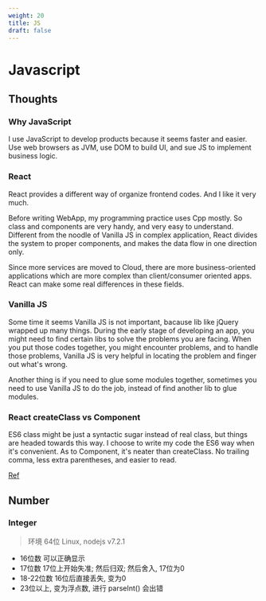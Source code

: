 ```yaml
---
weight: 20
title: JS
draft: false
---
```


# Javascript


## Thoughts

### Why JavaScript

I use JavaScript to develop products because it seems faster and easier.
Use web browsers as JVM, use DOM to build UI, and sue JS to implement business logic.

### React

React provides a different way of organize frontend codes. And I like it very much.

Before writing WebApp, my programming practice uses Cpp mostly.
So class and components are very handy, and very easy to understand.
Different from the noodle of Vanilla JS in complex application,
React divides the system to proper components, and makes the data flow in one direction only.

Since more services are moved to Cloud, there are more business-oriented applications
which are more complex than client/consumer oriented apps.
React can make some real differences in these fields.

### Vanilla JS
Some time it seems Vanilla JS is not important, bacause lib like jQuery wrapped up many things.
During the early stage of developing an app, you might need to find certain libs to solve the problems you are facing.
When you put those codes together, you might encounter problems, and to handle those problems, Vanilla JS is very helpful in locating the problem and finger out what's wrong.

Another thing is if you need to glue some modules together, sometimes you need to use Vanilla JS to do the job, instead of find another lib to glue modules.

### React createClass vs Component
ES6 class might be just a syntactic sugar instead of real class, but things are headed towards this way.
I choose to write my code the ES6 way when it's convenient.
As to Component, it's neater than createClass.
No trailing comma, less extra parentheses, and easier to read.

[Ref](https://reactjsnews.com/composing-components "React.Component vs React.createClass")


## Number

### Integer
> 环境 64位 Linux, nodejs v7.2.1

- 16位数 可以正确显示
- 17位数 17位上开始失准; 然后归双; 然后舍入, 17位为0
- 18-22位数 16位后直接丢失, 变为0
- 23位以上, 变为浮点数, 进行 parseInt() 会出错
